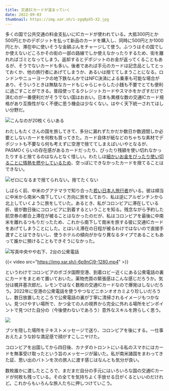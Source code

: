 ```yaml
---
title: 交通ICカードが溜まっていく
date: 2022-09-03
thumbnail: https://img.xar.sh/i-zgq8pX5-X2.jpg
---
```


多くの国で公共交通の料金支払いにICカードが使われている。大抵300円とか500円とかのデポジットを払って新品のカードを購入し、同時に500円とか1000円とか、滞在中に使いそうな金額ぶんをチャージして使う。ふつうはその国でしか使えないどころかその街の一部の路線でしか使えなかったりするため、街を離れればゴミとなってしまう。返却するとデポジットのお金が返ってくることもあるが、そうでないカードも多い。後者であれば手元のカードは記念品としてとっておくか、他の旅行者にあげてしまうか、あるいは捨ててしまうことになる。ロンドンやニューヨークの地下鉄なんかではNFC決済による乗車も可能な場合があり、そういうときは無駄なカードもじゃらじゃらした小銭も不要でとても便利に過ごすことができる。普段使ってるクレジットカードやスマホをかざすだけで済むのが一番便利だがそうでない国はおおい。日本も異様な数の交通ICカード規格があり互換性がなく不便に思う機会は少なくない。はやく天下統一されてほしい分野だ。

![こんなのが20枚くらいある](https://img.xar.sh/i-zgq8pX5-X2.jpg)

わたしもたくさんの国を旅してきて、多分に漏れずたかだか数日か数週間しか必要としないカードを何枚も買ってきた。カード自体が紙などのちゃちな素材でデポジットも不要なら何も考えずに空港で捨ててしまえばいいやとなるが、PASMOくらいの存在感があるカードだったり、ぴったり残額を使い切れなかったりすると捨てるのはなんとなく惜しい。わたしは[細かいお金をぴったり使い切ることに情熱を燃やしているため](/post/1654380995/)、空っぽにできなかったカードを捨てることはできない。

![ゼロになるまで捨てられない。捨てたくない](https://img.xar.sh/i-kRwNhQt-X2.png)

しばらく前、中米のグアテマラで知り合った[若い日本人旅行者](https://www.instagram.com/kei.y98/)がいる。彼は順当に中米から南米へ南下していく方向に旅をしており、私は逆にアルゼンチンから北上していくように旅をしていた。あるとき、私がコロンビアに滞在している折、彼が数日後にコロンビアに到着するということを知る。残念ながら予約した航空券の都合上滞在が被ることはなかったのだが、私はコロンビアを最後に中南米を離れるつもりだったため、これから南下して南米を旅する彼に交通ICカードをあげてしまうことにした。とはいえ滞在の日程が被るわけではないので直接手渡すことはできないし、使うホテルの傾向がかなり異なるタイプであることもあって誰かに預けることもできそうになかった。

![写真中央やや右下、2台の公衆電話](https://img.xar.sh/i-G8wC4xP-X2.jpg)

{{< video src="https://img.xar.sh/i-6p9nCj9-1280.mp4" >}}

というわけでコロンビアのボゴタ国際空港、到着ロビー近くにある公衆電話の裏にカードをまとめて置いておいた。薬物売買の緊張感はこんな感じだろうか。気分は梶井基次郎だ。レモンではなく数枚の交通ICカードなので爆発はしないだろう。2022年に空港の公衆電話を使うやつなどニホンオオカミより珍しいだろうし、数日放置したところで公衆電話の裏が丁寧に清掃されるイメージもつかない。見つけやすい場所で、かつ全ての人の視界から完全に外れる場所をピンポイントで見つけた自分の（今後使わないであろう）意外なスキルを誇らしく思う。

![](https://img.xar.sh/i-WHRMkdm-X2.jpg)

ブツを隠した場所をテキストメッセージで送り、コロンビアを後にする。一仕事おえたような妙な満足感で顔がすこしニヤけた。

コロンビアを出国してから四日後、カナダのトロントにいる私のスマホにはカードを無事受け取ったという旨のメッセージが届いた。私が南米諸国をまわってきた証、思い出のバトンを次の旅人に渡す感じはなんとも気分が良い。

数枚誰かに渡したところで、まだまだ自分の手元にはいろいろな国の交通ICカードが何枚も残っている。その全てを気持ちよく手放せる日がくるといいのだけれど。これからもいろんな旅人たちに押しつけていこう。
